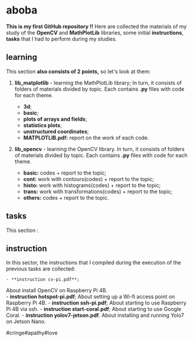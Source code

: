 # aboba
**This is my first GitHub repository !!**
Here are collected the materials of my study of the **OpenCV** and **MathPlotLib** libraries, some initial **instructions**, **tasks** that I had to perform during my studies.

## learning 
This section **also consists of 2 points,** so let's look at them:
1. **lib_matplotlib** - learning the MathPlotLib library;
In turn, it consists of folders of materials divided by topic. Each contains **.py** files with code for each theme.

    - **3d**;
    - **basic**;
    - **plots of arrays and fields**;
    - **statistics plots**;
    - **unstructured coordinates**;
    - **MATPLOTLIB.pdf:** report on the work of each code.
   
2. **lib_opencv** - learning the OpenCV library.
In turn, it consists of folders of materials divided by topic. Each contains **.py** files with code for each theme.
   
    - **basic:** codes + report to the topic;
    - **cont:** work with contours(codes) + report to the topic;
    - **histo:** work with histograms(codes) + report to the topic;
    - **trans:** work with transformations(codes) + report to the topic;
    - **others:** codes + report to the topic.
  
## tasks
This section :

## instruction
In this sector, the instructions that I compiled during the execution of the previous tasks are collected:

    - **instruction cv-pi.pdf**;
About install OpenCV on Raspberry Pi 4B.   
    - **instruction hotspot-pi.pdf**;
About setting up a Wi-fi access point on Raspberry Pi 4B.
    - **instruction ssh-pi.pdf**;
About starting to use Raspberry Pi 4B via ssh.
    - **instruction start-coral.pdf**;
About starting to use Google Coral.
    - **instruction yolov7-jetson.pdf**.
About installing and running Yolo7 on Jetson Nano.



#cringe#apathy#love

